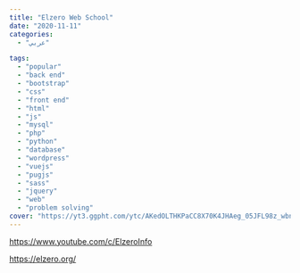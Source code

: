 ```yaml
---
title: "Elzero Web School"
date: "2020-11-11"
categories:
  - "عربي"

tags:
  - "popular"
  - "back end"
  - "bootstrap"
  - "css"
  - "front end"
  - "html"
  - "js"
  - "mysql"
  - "php"
  - "python"
  - "database"
  - "wordpress"
  - "vuejs"
  - "pugjs"
  - "sass"
  - "jquery"
  - "web"
  - "problem solving"
cover: "https://yt3.ggpht.com/ytc/AKedOLTHKPaCC8X70K4JHAeg_05JFL98z_wbnAPzWrgKIg=s176-c-k-c0x00ffffff-no-rj-mo"
---
```


https://www.youtube.com/c/ElzeroInfo

https://elzero.org/
